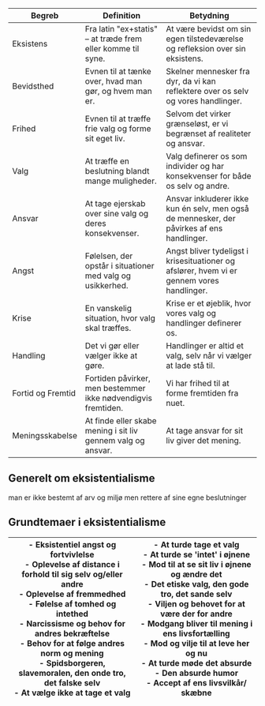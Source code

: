 
| Begreb            | Definition                                                    | Betydning                                                                                  |
| ----------------- | ------------------------------------------------------------- | ------------------------------------------------------------------------------------------ |
| Eksistens         | Fra latin "ex+statis" – at træde frem eller komme til syne.   | At være bevidst om sin egen tilstedeværelse og refleksion over sin eksistens.              |
| Bevidsthed        | Evnen til at tænke over, hvad man gør, og hvem man er.        | Skelner mennesker fra dyr, da vi kan reflektere over os selv og vores handlinger.          |
| Frihed            | Evnen til at træffe frie valg og forme sit eget liv.          | Selvom det virker grænseløst, er vi begrænset af realiteter og ansvar.                     |
| Valg              | At træffe en beslutning blandt mange muligheder.              | Valg definerer os som individer og har konsekvenser for både os selv og andre.             |
| Ansvar            | At tage ejerskab over sine valg og deres konsekvenser.        | Ansvar inkluderer ikke kun én selv, men også de mennesker, der påvirkes af ens handlinger. |
| Angst             | Følelsen, der opstår i situationer med valg og usikkerhed.    | Angst bliver tydeligst i krisesituationer og afslører, hvem vi er gennem vores handlinger. |
| Krise             | En vanskelig situation, hvor valg skal træffes.               | Krise er et øjeblik, hvor vores valg og handlinger definerer os.                           |
| Handling          | Det vi gør eller vælger ikke at gøre.                         | Handlinger er altid et valg, selv når vi vælger at lade stå til.                           |
| Fortid og Fremtid | Fortiden påvirker, men bestemmer ikke nødvendigvis fremtiden. | Vi har frihed til at forme fremtiden fra nuet.                                             |
| Meningsskabelse   | At finde eller skabe mening i sit liv gennem valg og ansvar.  | At tage ansvar for sit liv giver det mening.                                               |


## Generelt om eksistentialisme
man er ikke bestemt af arv og miljø men rettere af sine egne beslutninger


## Grundtemaer i eksistentialisme

| - **Eksistentiel angst og fortvivlelse**<br>- **Oplevelse af distance i forhold til sig selv og/eller andre**<br>- **Oplevelse af fremmedhed**<br>- **Følelse af tomhed og intethed**<br>- **Narcissisme og behov for andres bekræftelse**<br>- **Behov for at følge andres norm og mening**<br>- **Spidsborgeren, slavemoralen, den onde tro, det falske selv**<br>- **At vælge ikke at tage et valg** | - **At turde tage et valg**<br>- **At turde se 'intet' i øjnene**<br>- **Mod til at se sit liv i øjnene og ændre det**<br>- **Det etiske valg, den gode tro, det sande selv**<br>- **Viljen og behovet for at være der for andre**<br>- **Modgang bliver til mening i ens livsfortælling**<br>- **Mod og vilje til at leve her og nu**<br>- **At turde møde det absurde**<br>- **Den absurde humor**<br>- **Accept af ens livsvilkår/ skæbne** |
| ------------------------------------------------------------------------------------------------------------------------------------------------------------------------------------------------------------------------------------------------------------------------------------------------------------------------------------------------------------------------------------------------------- | ---------------------------------------------------------------------------------------------------------------------------------------------------------------------------------------------------------------------------------------------------------------------------------------------------------------------------------------------------------------------------------------------------------------------------------------------- |